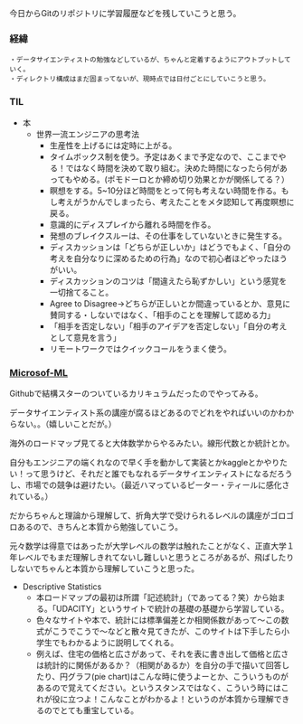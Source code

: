 今日からGitのリポジトリに学習履歴などを残していこうと思う。
  ### 経緯
    ・データサイエンティストの勉強などしているが、ちゃんと定着するようにアウトプットしていく。
    ・ディレクトリ構成はまだ固まってないが、現時点では日付ごとにしていこうと思う。

### TIL
- 本
  - 世界一流エンジニアの思考法
    - 生産性を上げるには定時に上がる。
    - タイムボックス制を使う。予定はあくまで予定なので、ここまでやる！ではなく時間を決めて取り組む。決めた時間になったら何があってもやめる。(ポモドーロとか締め切り効果とかが関係してる？）
    - 瞑想をする。5~10分ほど時間をとって何も考えない時間を作る。もし考えがうかんでしまったら、考えたことをメタ認知して再度瞑想に戻る。
    - 意識的にディスプレイから離れる時間を作る。
    - 発想のブレイクスルーは、その仕事をしていないときに発生する。
    - ディスカッションは「どちらが正しいか」はどうでもよく、「自分の考えを自分なりに深めるための行為」なので初心者ほどやったほうがいい。
    - ディスカッションのコツは「間違えたら恥ずかしい」という感覚を一切捨てること。
    - Agree to Disagree→どちらが正しいとか間違っているとか、意見に賛同する・しないではなく、「相手のことを理解して認める力」
    - 「相手を否定しない」「相手のアイデアを否定しない」「自分の考えとして意見を言う」
    - リモートワークではクイックコールをうまく使う。

### [Microsof-ML](https://github.com/Moataz-Elmesmary/Data-Science-Roadmap)

Githubで結構スターのついているカリキュラムだったのでやってみる。

データサイエンティスト系の講座が腐るほどあるのでどれをやればいいのかわからない。。（嬉しいことだが。）

海外のロードマップ見てると大体数学からやるみたい。線形代数とか統計とか。

自分もエンジニアの端くれなので早く手を動かして実装とかkaggleとかやりたい！って思うけど、それだと誰でもなれるデータサイエンティストになるだろうし、市場での競争は避けたい。（最近ハマっているピーター・ティールに感化されている。）

だからちゃんと理論から理解して、折角大学で受けられるレベルの講座がゴロゴロあるので、きちんと本質から勉強していこう。

元々数学は得意ではあったが大学レベルの数学は触れたことがなく、正直大学１年レベルでもまだ理解しきれてないし難しいと思うところがあるが、飛ばしたりしないでちゃんと本質から理解していこうと思った。

- Descriptive Statistics
  - 本ロードマップの最初は所謂「記述統計」（であってる？笑）から始まる。「UDACITY」というサイトで統計の基礎の基礎から学習している。
  - 色々なサイトや本で、統計には標準偏差とか相関係数があって〜この数式がこうでこうで〜などと散々見てきたが、このサイトは下手したら小学生でもわかるように説明してくれる。
  - 例えば、住宅の価格と広さがあって、それを表に書き出して価格と広さは統計的に関係があるか？（相関があるか）を自分の手で描いて回答したり、円グラフ(pie chart)はこんな時に使うよーとか、こういうものがあるので覚えてください。というスタンスではなく、こういう時にはこれが役に立つよ！こんなことがわかるよ！というのが本質から理解できるのでとても重宝している。

